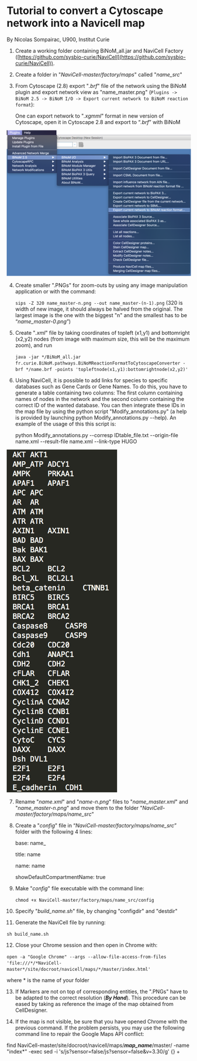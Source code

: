 # Tutorial to convert a Cytoscape network into a Navicell map

By Nicolas Sompairac, U900, Institut Curie

1. Create a working folder containing BiNoM_all.jar and NaviCell Factory ([https://github.com/sysbio-curie/NaviCell](https://github.com/sysbio-curie/NaviCell)).

2. Create a folder in "*NaviCell-master/factory/maps*" called "*name_src*"

3. From Cytoscape (2.8) export "*.brf*" file of the network using the BiNoM plugin and export network view as "name_master.png" (`Plugins -> BiNoM 2.5 -> BiNoM I/O -> Export current network to BiNoM reaction format`):

   One can export network to "*.xgmml*" format in new version of Cytoscape, open it in Cytoscape 2.8 and export to “*.brf*” with BiNoM

![](Images/Cytoscape_BiNoM_export_BRF.png)

4. Create smaller ".PNGs" for zoom-outs by using any image manipulation application or with the command:

   `sips -Z 320 name_master-n.png --out name_master-(n-1).png` (320 is width of new image, it should always be halved from the original. The largest image is the one with the biggest "n" and the smallest has to be “*name_master-0.png*”)

5. Create "*.xml*" file by taking coordinates of topleft (x1,y1) and bottomright (x2,y2) nodes (from image with maximum size, this will be the maximum zoom), and run

   `java -jar */BiNoM_all.jar fr.curie.BiNoM.pathways.BiNoMReactionFormatToCytoscapeConverter -brf */name.brf -points 'topleftnode(x1,y1):bottomrightnode(x2,y2)'`

6. Using NaviCell, it is possible to add links for species to specific databases such as Gene Cards or Gene Names. To do this, you have to generate a table containing two columns: The first column containing names of nodes in the network and the second column containing the correct ID of the wanted database. You can then integrate these IDs in the map file by using the python script  "Modify_annotations.py" (a help is provided by launching python Modify_annotations.py --help). An example of the usage of this this script is:

   python Modify_annotations.py --corresp IDtable_file.txt --origin-file name.xml --result-file name.xml --link-type HUGO

![](Images/Names_to_HUGO_table.png)

7. Rename "*name.xml*" and "*name-n.png*" files to "*name_master.xml*" and "*name_master-n.png*" and move them to the folder "*NaviCell-master/factory/maps/name_src*"

8. Create a "*config*" file in “*NaviCell-master/factory/maps/name_src*” folder with the following 4 lines:

   base: name_

   title: name

   name: name

   showDefaultCompartmentName: true

9. Make "*config*" file executable with the command line:

   `chmod +x NaviCell-master/factory/maps/name_src/config`

10. Specify "*build_name.sh*" file, by changing "configdir" and "destdir"

11. Generate the NaviCell file by running:

   `sh build_name.sh`

12. Close your Chrome session and then open in Chrome with: 

   `open -a "Google Chrome" --args --allow-file-access-from-files 'file:///*/*NaviCell-master*/site/docroot/navicell/maps/*/master/index.html'`

   where * is the name of your folder

13. If Markers are not on top of corresponding entities, the ".PNGs" have to be adapted to the correct resolution (**_By Hand_**). This procedure can be eased by taking as reference the image of the map obtained from CellDesigner.

14. If the map is not visible, be sure that you have opened Chrome with the previous command. If the problem persists, you may use the following command line to repair the Google Maps API conflict:

   find NaviCell-master/site/docroot/navicell/maps/**_map_name_**/master/ -name "index*" -exec sed -i 's/js?sensor=false/js?sensor=false\&v=3.30/g' {} +

